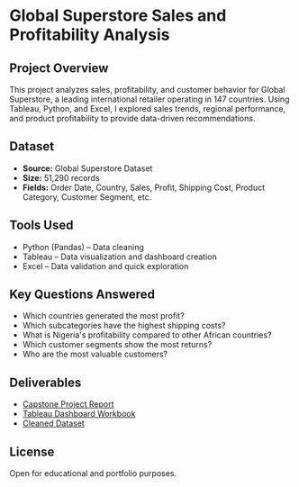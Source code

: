 # Global Superstore Sales and Profitability Analysis

## Project Overview
This project analyzes sales, profitability, and customer behavior for Global Superstore, a leading international retailer operating in 147 countries. Using Tableau, Python, and Excel, I explored sales trends, regional performance, and product profitability to provide data-driven recommendations.

## Dataset
- **Source:** Global Superstore Dataset
- **Size:** 51,290 records
- **Fields:** Order Date, Country, Sales, Profit, Shipping Cost, Product Category, Customer Segment, etc.

## Tools Used
- Python (Pandas) – Data cleaning
- Tableau – Data visualization and dashboard creation
- Excel – Data validation and quick exploration

## Key Questions Answered
- Which countries generated the most profit?
- Which subcategories have the highest shipping costs?
- What is Nigeria's profitability compared to other African countries?
- Which customer segments show the most returns?
- Who are the most valuable customers?

## Deliverables
- [Capstone Project Report](./Capstone_Project_Report.pdf)
- [Tableau Dashboard Workbook](./Tableau/Global-Superstore-Analysis.twbx)
- [Cleaned Dataset](./Data/global-superstore-cleaned.csv)

## License
Open for educational and portfolio purposes.

